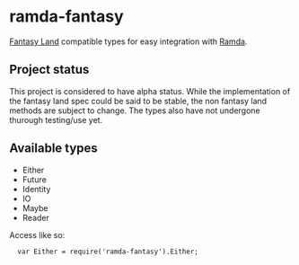 ramda-fantasy
=============

[Fantasy Land][1] compatible types for easy integration with [Ramda][2].


[1]: https://github.com/fantasyland/fantasy-land
[2]: https://github.com/ramda/ramda

## Project status
This project is considered to have alpha status. While the implementation of
the fantasy land spec could be said to be stable, the non fantasy land methods are
subject to change. The types also have not undergone thurough testing/use yet.

## Available types

 * Either
 * Future
 * Identity
 * IO
 * Maybe
 * Reader

Access like so:
```
  var Either = require('ramda-fantasy').Either;
```
